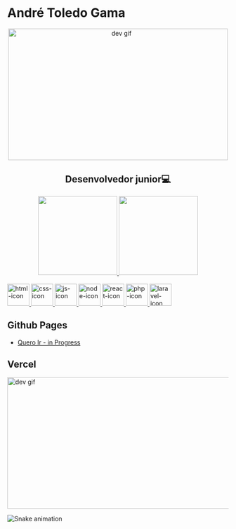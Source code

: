 <div>
  <h1>André Toledo Gama</h1>
  <div align="center">
  <img src="https://media1.giphy.com/media/v1.Y2lkPTc5MGI3NjExMzlkZmJkN2IzM2JhN2E3NjUwNzc3YzE4OTkzZjAzMTdkZDQ3MDdmZSZjdD1z/H7r5XcQccQvlXPwUOR/giphy.gif" width="500" height="300" alt="dev gif"/>
  <h2>Desenvolvedor junior💻</h2>
  </div>
  
  
  <div align="center">
    <a href="https://github.com/AndreTGama">
    <img height="180em" src="https://github-readme-stats.vercel.app/api?username=AndreTGama&show_icons=true&theme=tokyonight"/>
    <img height="180em" src="https://github-readme-stats.vercel.app/api/top-langs/?username=AndreTGama&layout=compact&langs_count=7&theme=tokyonight"/>
  </div>
  
  <div stile="display:inline-block"><br>
      <a href="https://developer.mozilla.org/pt-BR/docs/Web/HTML">
        <img style="height:50px; width:50px;" alt="html-icon" src="https://cdn.jsdelivr.net/gh/devicons/devicon/icons/html5/html5-original-wordmark.svg" />
      </a>
          <a href="https://developer.mozilla.org/pt-BR/docs/Web/CSS">
      <img style="height:50px; width:50px;" alt="css-icon" src="https://cdn.jsdelivr.net/gh/devicons/devicon/icons/css3/css3-original-wordmark.svg" />
        </a>    
      <a href="https://developer.mozilla.org/pt-BR/docs/Web/JavaScript">
      <img style="height:50px; width:50px;" alt="js-icon" src="https://cdn.jsdelivr.net/gh/devicons/devicon/icons/javascript/javascript-original.svg" />
        </a>
          <a href="https://nodejs.dev/learn">
      <img style="height:50px; width:50px;" alt="node-icon" src="https://cdn.jsdelivr.net/gh/devicons/devicon/icons/nodejs/nodejs-original.svg" />
        </a>  
        <a href="https://reactjs.org/">
      <img style="height:50px; width:50px;" alt="react-icon" src="https://cdn.jsdelivr.net/gh/devicons/devicon/icons/react/react-original.svg" />
          </a>
          <a href="https://www.php.net/docs.php">
      <img style="height:50px; width:50px;" alt="php-icon" src="https://cdn.jsdelivr.net/gh/devicons/devicon/icons/php/php-original.svg" />
          </a>
          <a href="https://laravel.com/">
      <img style="height:50px; width:50px;" alt="laravel-icon" src="https://cdn.jsdelivr.net/gh/devicons/devicon/icons/laravel/laravel-plain.svg" />
          </a>      
    </div>
  
    
  <div>
    <h2>Github Pages</h2> 
    <ul>
      <li><a href="https://github.com/AndreTGama/quero-ir-api" target="_blank">Quero Ir - in Progress</a></li>
    </ul>
    <h2>Vercel</h2>
  </div>
  <img src="https://media0.giphy.com/media/NKEt9elQ5cR68/giphy.gif?cid=ecf05e47glsgoi13ci0vqdfr8fex0ev2g0x5ikc2coc2o9j7&rid=giphy.gif&ct=g" 
  width="700" height="300" alt="dev gif"/>
          
  
![Snake animation](https://github.com/AndreTGama/AndreTGama/blob/output/github-contribution-grid-snake.svg)  
